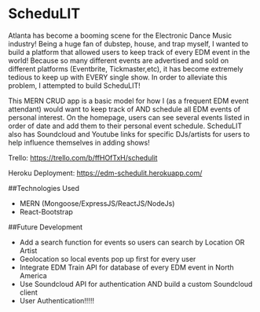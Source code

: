 # ScheduLIT

Atlanta has become a booming scene for the Electronic Dance Music industry! Being a huge fan of dubstep, house, and trap myself, I wanted to build a platform that allowed users to keep track of every EDM event in the world! Because so many different events are advertised and sold on different platforms (Eventbrite, Tickmaster,etc), it has become extremely tedious to keep up with EVERY single show. In order to alleviate this problem, I attempted to build ScheduLIT!

This MERN CRUD app is a basic model for how I (as a frequent EDM event attendant) would want to keep track of AND schedule all EDM events of personal interest. On the homepage, users can see several events listed in order of date and add them to their personal event schedule. ScheduLIT also has Soundcloud and Youtube links for specific DJs/artists for users to help influence themselves in adding shows!



Trello: https://trello.com/b/ffHOfTxH/schedulit

Heroku Deployment: https://edm-schedulit.herokuapp.com/


##Technologies Used
* MERN (Mongoose/ExpressJS/ReactJS/NodeJs)
* React-Bootstrap

##Future Development
* Add a search function for events so users can search by Location OR Artist
* Geolocation so local events pop up first for every user
* Integrate EDM Train API for database of every EDM event in North America
* Use Soundcloud API for authentication AND build a custom Soundcloud client 
* User Authentication!!!!!


